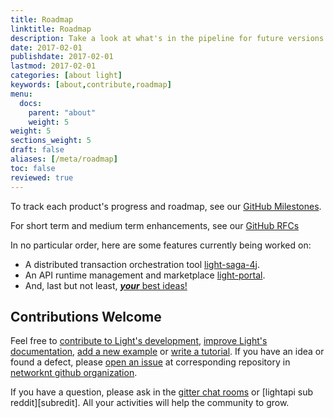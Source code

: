 ```yaml
---
title: Roadmap
linktitle: Roadmap
description: Take a look at what's in the pipeline for future versions of the Light platform.
date: 2017-02-01
publishdate: 2017-02-01
lastmod: 2017-02-01
categories: [about light]
keywords: [about,contribute,roadmap]
menu:
  docs:
    parent: "about"
    weight: 5
weight: 5
sections_weight: 5
draft: false
aliases: [/meta/roadmap]
toc: false
reviewed: true
---
```


To track each product's progress and roadmap, see our [GitHub Milestones][milestone].

For short term and medium term enhancements, see our [GitHub RFCs][light-rfcs]

In no particular order, here are some features currently being worked on:

* A distributed transaction orchestration tool [light-saga-4j][].
* An API runtime management and marketplace [light-portal][].
* And, last but not least, [***your*** best ideas!][]

## Contributions Welcome

Feel free to [contribute to Light's development][devcontribute], [improve Light's documentation][doccontribute], [add a new example][exacontribute] or [write a tutorial][tutcontribute]. If you have an idea or found a defect, please [open an issue][issue] at corresponding repository in [networknt github organization][github].

If you have a question, please ask in the [gitter chat rooms][gitter] or [lightapi sub reddit][subredit]. All your activities will help the community to grow. 


[light-saga-4j]: https://github.com/networknt/light-saga-4j
[light-portal]: https://github.com/networknt/light-portal
[devcontribute]: /contribute/development/
[doccontribute]: /contribute/documentation/
[tutcontribute]: /contribute/tutorial/
[exacontribute]: /contribute/example/
[gitter]: /contribute/gitter/
[issue]: /contribute/issue/
[milestone]: /milestone/
[github]: https://github.com/networknt
[***your*** best ideas!]: /contribute/
[light-rfcs]: https://github.com/networknt/light-rfcs
[subreddit]: https://www.reddit.com/r/lightapi/